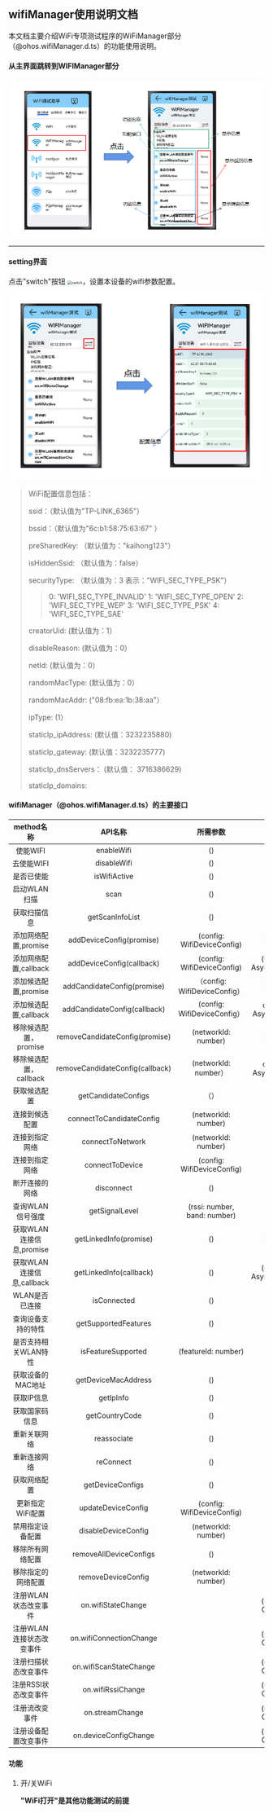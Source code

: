 ## wifiManager使用说明文档

​		本文档主要介绍WiFi专项测试程序的WiFiManager部分（@ohos.wifiManager.d.ts）的功能使用说明。

#### 从主界面跳转到WIFIManager部分

![主界面与WifiManager跳转](主界面与WifiManager跳转.png)

---

#### setting界面

点击"switch"按钮 <img src="F:\wifi\communication_wifi\wifi\test\wifi_testapp\doc\ApiDoc\HotspotDoc\switch.png" alt="switch" style="zoom: 50%;" />，设置本设备的wifi参数配置。

![image-20230331160421928](wifiManager与配置信息界面跳转.png)

>WiFi配置信息包括：
>
>ssid：（默认值为"TP-LINK_6365"）
>
>bssid：（默认值为"6c:b1:58:75:63:67" ）
>
>preSharedKey:   （默认值为："kaihong123"）
>
>isHiddenSsid:   （默认值为：false）
>
>securityType:   （默认值为：3    表示："WIFI_SEC_TYPE_PSK"）
>
>>0:     'WIFI_SEC_TYPE_INVALID'
>>1:     'WIFI_SEC_TYPE_OPEN'
>>2:     'WIFI_SEC_TYPE_WEP'
>>3:     'WIFI_SEC_TYPE_PSK'
>>4:     'WIFI_SEC_TYPE_SAE'
>
>creatorUid:       (默认值为：1）
>
>disableReason:      (默认值为：0）
>
>netId:           (默认值为：0）
>
>randomMacType:      (默认值为：0）
>
>randomMacAddr:      ("08:fb:ea:1b:38:aa"）
>
>ipType:         (1）
>
>staticIp_ipAddress:      (默认值：3232235880)
>
>staticIp_gateway:       (默认值：3232235777)
>
>staticIp_dnsServers：    (默认值： 3716386629) 
>
>staticIp_domains:     



#### wifiManager（@ohos.wifiManager.d.ts）的主要接口

|        method名称         |             API名称             |           所需参数           |                  返回值                   | 备注 |
| :-----------------------: | :-----------------------------: | :--------------------------: | :---------------------------------------: | :--: |
|         使能WIFI          |           enableWifi            |              ()              |                   void                    |      |
|        去使能WIFI         |           disableWifi           |              ()              |                   void                    |      |
|        是否已使能         |          isWifiActive           |              ()              |                  boolean                  |      |
|       启动WLAN扫描        |              scan               |              ()              |                   void                    |      |
|       获取扫描信息        |         getScanInfoList         |              ()              |            Array<WifiScanInfo>            |      |
|   添加网络配置,promise    |    addDeviceConfig(promise)     |  (config: WifiDeviceConfig)  |              Promise<number>              |      |
|   添加网络配置,callback   |    addDeviceConfig(callback)    |  (config: WifiDeviceConfig)  |     (callback: AsyncCallback<number>)     |      |
|   添加候选配置,promise    |   addCandidateConfig(promise)   | （config: WifiDeviceConfig） |              Promise<number>              |      |
|   添加候选配置,callback   |  addCandidateConfig(callback)   | (config: WifiDeviceConfig）  |      callback: AsyncCallback<number>      |      |
|   移除候选配置，promise   | removeCandidateConfig(promise)  |     (networkId: number)      |               Promise<void>               |      |
|  移除候选配置，callback   | removeCandidateConfig(callback) |     (networkId: number）     |       callback: AsyncCallback<void>       |      |
|       获取候选配置        |       getCandidateConfigs       |             （）             |          Array<WifiDeviceConfig>          |      |
|      连接到候选配置       |    connectToCandidateConfig     |     (networkId: number)      |                   void                    |      |
|      连接到指定网络       |        connectToNetwork         |     (networkId: number)      |                   void                    |      |
|      连接到指定网络       |         connectToDevice         |  (config: WifiDeviceConfig)  |                   void                    |      |
|      断开连接的网络       |           disconnect            |              ()              |                   void                    |      |
|     查询WLAN信号强度      |         getSignalLevel          | (rssi: number, band: number) |                  number                   |      |
| 获取WLAN连接信息,promise  |     getLinkedInfo(promise)      |              ()              |          Promise<WifiLinkedInfo>          |      |
| 获取WLAN连接信息,callback |     getLinkedInfo(callback)     |              ()              | (callback: AsyncCallback<WifiLinkedInfo>) |      |
|      WLAN是否已连接       |           isConnected           |              ()              |                  boolean                  |      |
|    查询设备支持的特性     |      getSupportedFeatures       |              ()              |                  number                   |      |
|   是否支持相关WLAN特性    |       isFeatureSupported        |     (featureId: number)      |                  boolean                  |      |
|     获取设备的MAC地址     |       getDeviceMacAddress       |              ()              |                 string[]                  |      |
|        获取IP信息         |            getIpInfo            |              ()              |                  IpInfo                   |      |
|      获取国家码信息       |         getCountryCode          |              ()              |                  string                   |      |
|       重新关联网络        |           reassociate           |              ()              |                   void                    |      |
|       重新连接网络        |            reConnect            |              ()              |                   void                    |      |
|       获取网络配置        |        getDeviceConfigs         |              ()              |          Array<WifiDeviceConfig>          |      |
|     更新指定WiFi配置      |       updateDeviceConfig        |  (config: WifiDeviceConfig)  |                  number                   |      |
|     禁用指定设备配置      |       disableDeviceConfig       |     (networkId: number)      |                   void                    |      |
|     移除所有网络配置      |     removeAllDeviceConfigs      |              ()              |                   void                    |      |
|    移除指定的网络配置     |       removeDeviceConfig        |     (networkId: number)      |                   void                    |      |
|   注册WLAN状态改变事件    |       on.wifiStateChange        |                              |       (callback: Callback<number>)        |      |
| 注册WLAN连接状态改变事件  |     on.wifiConnectionChange     |                              |       (callback: Callback<number>)        |      |
|   注册扫描状态改变事件    |     on.wifiScanStateChange      |                              |       (callback: Callback<number>)        |      |
|   注册RSSI状态改变事件    |        on.wifiRssiChange        |                              |       (callback: Callback<number>)        |      |
|      注册流改变事件       |         on.streamChange         |                              |       (callback: Callback<number>)        |      |
|   注册设备配置改变事件    |      on.deviceConfigChange      |                              |       (callback: Callback<number>)        |      |



#### 功能

1. 开/关WiFi

   **"WiFi打开"是其他功能测试的前提**

   
   

